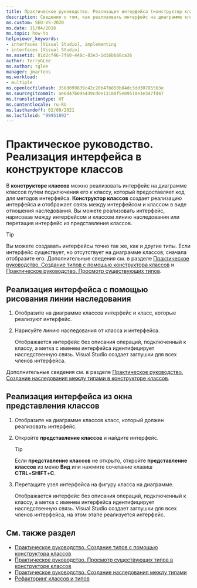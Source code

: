 ```yaml
---
title: Практическое руководство. Реализация интерфейса (конструктор классов)
description: Сведения о том, как реализовать интерфейс на диаграмме классов путем подключения его к классу, который предоставляет код для методов интерфейса.
ms.custom: SEO-VS-2020
ms.date: 11/04/2016
ms.topic: how-to
helpviewer_keywords:
- interfaces [Visual Studio], implementing
- interfaces [Visual Studio]
ms.assetid: 81d2cf46-7f60-448c-83e3-1d16bb88ca36
author: TerryGLee
ms.author: tglee
manager: jmartens
ms.workload:
- multiple
ms.openlocfilehash: 358d099839c42c20b47b850b84dc3dd307855b3e
ms.sourcegitcommit: ae6d47b09a439cd0e13180f5e89510e3e347fd47
ms.translationtype: HT
ms.contentlocale: ru-RU
ms.lasthandoff: 02/08/2021
ms.locfileid: "99951892"
---
```

# <a name="how-to-implement-an-interface-in-class-designer"></a>Практическое руководство. Реализация интерфейса в конструкторе классов

В **конструкторе классов** можно реализовать интерфейс на диаграмме классов путем подключения его к классу, который предоставляет код для методов интерфейса. **Конструктор классов** создает реализацию интерфейса и отображает связь между интерфейсом и классом в виде отношения наследования. Вы можете реализовать интерфейс, нарисовав между интерфейсом и классом линию наследования или перетащив интерфейс из представления классов.

> [!TIP]
> Вы можете создавать интерфейсы точно так же, как и другие типы. Если интерфейс существует, но отсутствует на диаграмме классов, сначала отобразите его. Дополнительные сведения см. в разделе [Практическое руководство. Создание типов с помощью конструктора классов](how-to-create-types.md) и [Практическое руководство. Просмотр существующих типов](how-to-view-existing-types.md).

## <a name="to-implement-an-interface-by-drawing-an-inheritance-line"></a>Реализация интерфейса с помощью рисования линии наследования

1. Отобразите на диаграмме классов интерфейс и класс, которые реализуют интерфейс.

2. Нарисуйте линию наследования от класса и интерфейса.

     Отображается интерфейс без описания операций, подключенный к классу, а метка с именем интерфейса идентифицирует наследственную связь. Visual Studio создает заглушки для всех членов интерфейса.

Дополнительные сведения см. в разделе [Практическое руководство. Создание наследования между типами в конструкторе классов](how-to-create-inheritance-between-types.md).

## <a name="to-implement-an-interface-from-the-class-view-window"></a>Реализация интерфейса из окна представления классов

1. Отобразите на диаграмме классов класс, который должен реализовать интерфейс.

2. Откройте **представление классов** и найдите интерфейс.

    > [!TIP]
    > Если **представление классов** не открыто, откройте **представление классов** из меню **Вид** или нажмите сочетание клавиш **CTRL**+**SHIFT**+**C**.

3. Перетащите узел интерфейса на фигуру класса на диаграмме.

     Отображается интерфейс без описания операций, подключенный к классу, а метка с именем интерфейса идентифицирует наследственную связь. Visual Studio создает заглушки для всех членов интерфейса, на этом этапе реализуется интерфейс.

## <a name="see-also"></a>См. также раздел

- [Практическое руководство. Создание типов с помощью конструктора классов](how-to-create-types.md)
- [Практическое руководство. Просмотр существующих типов в конструкторе классов](how-to-view-existing-types.md)
- [Практическое руководство. Создание наследования между типами](how-to-create-inheritance-between-types.md)
- [Рефакторинг классов и типов](refactoring-classes-and-types.md)
